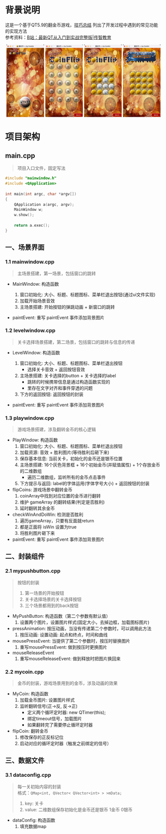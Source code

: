 # 背景说明
这是一个基于QT5.9的翻金币游戏，[技巧总结](./skills.txt) 列出了开发过程中遇到的常见功能的实现方法\
参考资料：[B站：最新QT从入门到实战完整版|传智教育](https://www.bilibili.com/video/BV1g4411H78N?p=1)
<center>
    <img src="./flipCoinDemo1.png" width="24%" />
    <img src="./flipCoinDemo2.png" width="24%" />
    <img src="./flipCoinDemo3.png" width="24%" />
    <img src="./flipCoinDemo4.png" width="24%" />
</center>


# 项目架构
## main.cpp
> 项目入口文件，固定写法
~~~C++
#include "mainwindow.h"
#include <QApplication>

int main(int argc, char *argv[])
{
    QApplication a(argc, argv);
    MainWindow w;
    w.show();

    return a.exec();
}
~~~

## 一、场景界面
### 1.1 mainwindow.cpp
> 主场景搭建，第一场景，包括窗口的跳转
- MainWindow: 构造函数
    1. 窗口初始化: 大小、标题、标题图标、菜单栏退出按钮(通过ui文件实现)
    2. 加载开始场景音效
    3. 主场景搭建: 开始按钮的弹跳动画 + 新窗口的跳转

- paintEvent: 重写 paintEvent 事件添加背景图片

### 1.2 levelwindow.cpp
> 关卡选择场景搭建，第二场景，包括窗口的跳转与信息的传递
- LevelWindow: 构造函数
    1. 窗口初始化: 大小、标题、标题图标、菜单栏退出按钮
        - 选择关卡音效 + 返回按钮音效
    2. 主场景搭建: 关卡选择的button + 关卡选择的label
        - 跳转的时候携带信息是通过构造函数实现的
        - 里存在文字对齐和事件穿透的问题
    3. 下方的返回按钮: 返回按钮的封装

- paintEvent: 重写 paintEvent 事件添加背景图片

### 1.3 playwindow.cpp
> 游戏场景搭建，涉及翻转金币的核心逻辑
- PlayWindow: 构造函数
    1. 窗口初始化: 大小、标题、标题图标、菜单栏退出按钮
    2. 加载资源: 音效 + 胜利图片(等待胜利后砸下来)
    3. 保存基本信息: 当前关卡，初始化的金币还是银币位置
    4. 主场景搭建: 16个灰色背景框 + 16个初始金币(并赋值属性) + 1个存放金币的二维数组
        - 遍历二维数组，监听所有的金币点击事件
    5. 下方提示与返回: label的字体运用(字体字号大小)  +  返回按钮的封装
- flipCoins: 游戏场景中翻转金币
    1. coinArray中找到对应位置的金币进行翻转
    2. 维护 gameArray 的翻转结果(判定是否胜利)
    3. 延时翻转其余金币
- checkWinAndDoWin: 检测是否胜利
    1. 遍历gameArray，只要有反面就return
    2. 都是正面将 isWin 设置为true
    3. 将胜利图片砸下来
- paintEvent: 重写 paintEvent 事件添加背景图片

## 二、封装组件
### 2.1 mypushbutton.cpp
> 按钮的封装
> 1. 第一场景的开始按钮
> 2. 关卡选择场景的关卡选择按钮
> 3. 三个场景都用到的back按钮

- MyPushButton: 构造函数（第二个参数有默认值）
    1. 设置两个图片，设置图片样式(固定大小，去掉边框，加载图标图片)
- pressAnimation: 按压动画，当没有传递第二个参数时，可以调用此方法
    1. 按压动画: 设置动画: 起点和终点，时间和曲线
- mousePressEvent: 当提供了第二个参数时，按压时替换图片
    1. 重写mousePressEvent: 做到按压时更换图片
- mouseReleaseEvent
    1. 重写mouseReleaseEvent: 做到释放时把图片换回来

### 2.2 mycoin.cpp
> 金币的封装，游戏场景用到的金币，涉及动画的效果

- MyCoin: 构造函数
    1. 加载金币图片: 设置图片样式
    2. 监听翻转信号(正->反, 反->正)
        - 定义两个循环定时器: new QTimer(this);
        - 绑定timeout信号，加载图片
        - 如果翻转完了需要停止循环定时器
- flipCoin: 翻转金币
    1. 修改保存的正反标记位
    2. 启动对应的循环定时器（触发之前绑定的信号）

## 三、数据文件
### 3.1 dataconfig.cpp
> 每一关初始内容的封装\
> 格式：`QMap<int, QVector< QVector<int> > >mData;`
> 1. key: 关卡
> 2. value: 二维数组保存初始化是金币还是银币 1金币 0银币 
- dataConfig: 构造函数
    1. 填充数据map
        
